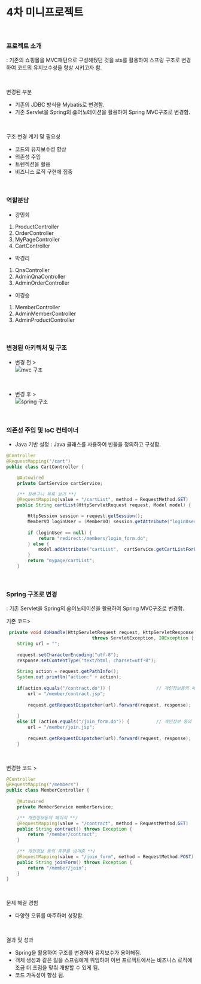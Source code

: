 # 4차 미니프로젝트

<br>

### 프로젝트 소개
: 기존의 쇼핑몰을 MVC패턴으로 구성해뒀던 것을 sts를 활용하여 스프링 구조로 변경하여 코드의 유지보수성을 향상 시키고자 함. 

<br>

변경된 부분 

- 기존의 JDBC 방식을 Mybatis로 변경함. 
- 기존 Servlet을 Spring의 @어노테이션을 활용하여 Spring MVC구조로 변경함.

<br>

구조 변경 계기 및 필요성

- 코드의 유지보수성 향상 
- 의존성 주입 
- 트렌젝션을 활용 
- 비즈니스 로직 구현에 집중

<br>

### 역할분담
- 강민희
1. ProductController
2. OrderController
3. MyPageController
4. CartController
   <br>
   
- 박경리
1. QnaController
2. AdminQnaController
3. AdminOrderController
   <br>
  
- 이경승
1. MemberController
2. AdminMemberController
3. AdminProductController
 
<br>


### 변경된 아키텍처 및 구조

- 변경 전 > <br>
![mvc 구조](https://github.com/kyungseung/Bootcamp_project04_shopping/assets/81572693/637878b6-6bc0-46d5-9378-29353a38327c)

<br>

- 변경 후 > <br>
![spring 구조](https://github.com/kyungseung/Bootcamp_project04_shopping/assets/81572693/bbb84d5e-84ac-4414-9232-36ba88474d81)

<br>

### 의존성 주입 및 IoC 컨테이너
- Java 기반 설정
: Java 클래스를 사용하여 빈들을 정의하고 구성함. <br>

```java
@Controller
@RequestMapping("/cart")
public class CartController {

	@Autowired
	private CartService cartService;

	/** 장바구니 목록 보기 **/
	@RequestMapping(value = "/cartList", method = RequestMethod.GET)
	public String cartList(HttpServletRequest request, Model model) {

		HttpSession session = request.getSession();
		MemberVO loginUser = (MemberVO) session.getAttribute("loginUser");
	
		if (loginUser == null) {
			return "redirect:/members/login_form.do";
		} else {
			model.addAttribute("cartList",  cartService.getCartListForUser(loginUser));
		}
		return "mypage/cartList";
	}
```

 <br>

 ### Spring 구조로 변경
 : 기존 Servlet을 Spring의 @어노테이션을 활용하여 Spring MVC구조로 변경함. <br>

기존 코드> <br>
```java
 private void doHandle(HttpServletRequest request, HttpServletResponse response) 
								throws ServletException, IOException {
	String url = "";
		
	request.setCharacterEncoding("utf-8");
	response.setContentType("text/html; charset=utf-8");
		
	String action = request.getPathInfo();
	System.out.println("action:" + action);
		
	if(action.equals("/contract.do")) {					// 개인정보동의 페이지
		url = "/member/contract.jsp";
			
		request.getRequestDispatcher(url).forward(request, response);
		
	}
	else if (action.equals("/join_form.do")) {			// 개인정보 동의 유무를 넘겨줌
		url = "/member/join.jsp";
	
		request.getRequestDispatcher(url).forward(request, response);
	}
```
<br>

변경한 코드 > <br>
```java
@Controller
@RequestMapping("/members")
public class MemberController {
	
	@Autowired
	private MemberService memberService;

	/** 개인정보동의 페이지 **/
	@RequestMapping(value = "/contract", method = RequestMethod.GET)
	public String contract() throws Exception {
		return "/member/contract";
	}
	
	/** 개인정보 동의 유무를 넘겨줌 **/
	@RequestMapping(value = "/join_form", method = RequestMethod.POST)
	public String joinForm() throws Exception {
		return "/member/join";
	}
}
```

<br>


문제 해결 경험
- 다양한 오류를 마주하며 성장함.

<br>

결과 및 성과
- Spring을 활용하여 구조를 변경하자 유지보수가 용이해짐. 
- 객체 생성과 같은 일을 스프링에게 위임하여 이번 프로젝트에서는 비즈니스 로직에 조금 더 초점을 맞춰 개발할 수 있게 됨. 
- 코드 가독성이 향상 됨. 
